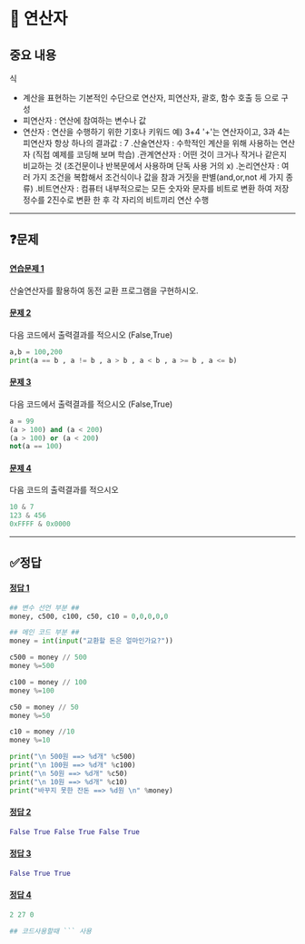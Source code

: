 # 📘 연산자

## 중요 내용

식
- 계산을 표현하는 기본적인 수단으로 연산자, 피연산자, 괄호, 함수 호출 등 으로 구성
- 피연산자 : 연산에 참여하는 변수나 값
- 연산자 :  연산을 수행하기 위한 기호나 키워드
    예) 3+4 
    '+'는 연산자이고, 3과 4는 피연산자
    항상 하나의 결과값  : 7
.산술연산자 : 수학적인 계산을 위해 사용하는 연산자 (직접 예제를 코딩해 보며 학습)
.관계연산자 : 어떤 것이 크거나 작거나 같은지 비교하는 것 (조건문이나 반복문에서 사용하며 단독 사용 거의 x)
.논리연산자 : 여러 가지 조건을 복합해서 조건식이나 값을 참과 거짓을 판별(and,or,not 세 가지 종류)
.비트연산자 : 컴퓨터 내부적으로는 모든 숫자와 문자를 비트로 변환 하여 저장
            정수를 2진수로 변환 한 후 각 자리의 비트끼리 연산 수행

------------------------------------
## ❓문제
#### [연습문제 1](#정답-1)<br>
산술연산자를 활용하여 동전 교환 프로그램을 구현하시오.
#### [문제 2](#정답-2)<br>
다음 코드에서 출력결과를 적으시오 (False,True)
```python
a,b = 100,200
print(a == b , a != b , a > b , a < b , a >= b , a <= b)
```
#### [문제 3](#정답-3)<br>
다음 코드에서 출력결과를 적으시오 (False,True)
```python
a = 99
(a > 100) and (a < 200)
(a > 100) or (a < 200)
not(a == 100)
```
#### [문제 4](#정답-4)<br>
다음 코드의 출력결과를 적으시오
```python
10 & 7
123 & 456
0xFFFF & 0x0000
```


-------------------------------------------

## ✅정답
#### [정답 1](#문제-1)<br>
```python
## 변수 선언 부분 ##
money, c500, c100, c50, c10 = 0,0,0,0,0

## 메인 코드 부분 ##
money = int(input("교환할 돈은 얼마인가요?"))

c500 = money // 500
money %=500 

c100 = money // 100
money %=100

c50 = money // 50
money %=50

c10 = money //10
money %=10

print("\n 500원 ==> %d개" %c500)
print("\n 100원 ==> %d개" %c100)
print("\n 50원 ==> %d개" %c50)
print("\n 10원 ==> %d개" %c10)
print("바꾸지 못한 잔돈 ==> %d원 \n" %money)
```
#### [정답 2](#문제-2)<br>
```python
False True False True False True
```
#### [정답 3](#문제-3)<br>
```python
False True True
```
#### [정답 4](#문제-4)<br>
```python
2 27 0
```

```py
## 코드사용할때 ``` 사용 
```
